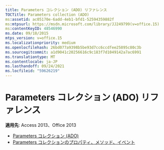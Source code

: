 ```yaml
---
title: Parameters コレクション (ADO) リファレンス
TOCTitle: Parameters collection (ADO)
ms:assetid: ac05170e-6add-4eb1-bfd1-52594359882f
ms:mtpsurl: https://msdn.microsoft.com/library/JJ249799(v=office.15)
ms:contentKeyID: 48546990
ms.date: 09/18/2015
mtps_version: v=office.15
ms.localizationpriority: medium
ms.openlocfilehash: 26bd077a9398b5be93d7cc6ccdfee25895c80c3b
ms.sourcegitcommit: a1d9041c20256616c9c183f7d1049142a7ac6991
ms.translationtype: MT
ms.contentlocale: ja-JP
ms.lasthandoff: 09/24/2021
ms.locfileid: "59626219"
---
```

# <a name="parameters-collection-ado-reference"></a>Parameters コレクション (ADO) リファレンス

**適用先**: Access 2013、Office 2013

- [Parameters コレクション (ADO)](parameters-collection-ado.md)
- [Parameters コレクションのプロパティ、メソッド、イベント](parameters-collection-properties-methods-and-events.md)

